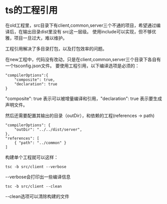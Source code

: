 # ts的工程引用
在old工程里，src目录下有client,common,server三个不通的项目，希望通过编译后，在输出目录dist里没有
src这一层级。 使用include可以实现，但不够优雅，项目一旦过大，难以维护。

工程引用解决了多目录打包，以及打包效率的问题。

在new工程中，代码没有改动，只是在client,common,server三个目录下各自有一个tsconfig.json文件。
要使用工程引用，以下编译选项是必须的：
```
"compilerOptions":{
    "composite": true,
    "declaration": true
}
```
"composite": true 表示可以被增量编译和引用，"declaration": true 表示要生成声明文件。

然后还需要配置其输出的目录（outDir），和依赖的工程(references -> path)
```
"compilerOptions": {
    "outDir": "../../dist/server",
},
"references": [
    { "path": "../common" }
]
```

构建单个工程就可以这样：
```
tsc -b src/client --verbose
```
--verbose会打印出一些编译信息
```
tsc -b src/client --clean
```
--clean选项可以清除构建的文件